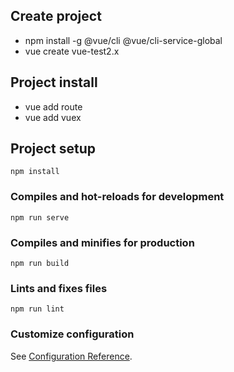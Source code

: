 ## Create project

* npm install -g @vue/cli @vue/cli-service-global
* vue create vue-test2.x

## Project install

* vue add route
* vue add vuex

## Project setup
```
npm install
```

### Compiles and hot-reloads for development
```
npm run serve
```

### Compiles and minifies for production
```
npm run build
```

### Lints and fixes files
```
npm run lint
```

### Customize configuration
See [Configuration Reference](https://cli.vuejs.org/config/).

